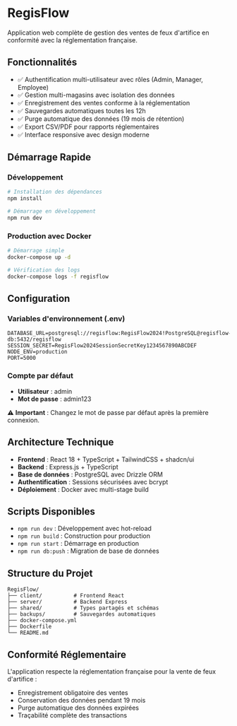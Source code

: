 # RegisFlow

Application web complète de gestion des ventes de feux d'artifice en conformité avec la réglementation française.

## Fonctionnalités

- ✅ Authentification multi-utilisateur avec rôles (Admin, Manager, Employee)
- ✅ Gestion multi-magasins avec isolation des données
- ✅ Enregistrement des ventes conforme à la réglementation
- ✅ Sauvegardes automatiques toutes les 12h
- ✅ Purge automatique des données (19 mois de rétention)
- ✅ Export CSV/PDF pour rapports réglementaires
- ✅ Interface responsive avec design moderne

## Démarrage Rapide

### Développement
```bash
# Installation des dépendances
npm install

# Démarrage en développement
npm run dev
```

### Production avec Docker
```bash
# Démarrage simple
docker-compose up -d

# Vérification des logs
docker-compose logs -f regisflow
```

## Configuration

### Variables d'environnement (.env)
```env
DATABASE_URL=postgresql://regisflow:RegisFlow2024!PostgreSQL@regisflow-db:5432/regisflow
SESSION_SECRET=RegisFlow2024SessionSecretKey1234567890ABCDEF
NODE_ENV=production
PORT=5000
```

### Compte par défaut
- **Utilisateur** : admin
- **Mot de passe** : admin123

⚠️ **Important** : Changez le mot de passe par défaut après la première connexion.

## Architecture Technique

- **Frontend** : React 18 + TypeScript + TailwindCSS + shadcn/ui
- **Backend** : Express.js + TypeScript
- **Base de données** : PostgreSQL avec Drizzle ORM
- **Authentification** : Sessions sécurisées avec bcrypt
- **Déploiement** : Docker avec multi-stage build

## Scripts Disponibles

- `npm run dev` : Développement avec hot-reload
- `npm run build` : Construction pour production
- `npm run start` : Démarrage en production
- `npm run db:push` : Migration de base de données

## Structure du Projet

```
RegisFlow/
├── client/          # Frontend React
├── server/          # Backend Express
├── shared/          # Types partagés et schémas
├── backups/         # Sauvegardes automatiques
├── docker-compose.yml
├── Dockerfile
└── README.md
```

## Conformité Réglementaire

L'application respecte la réglementation française pour la vente de feux d'artifice :
- Enregistrement obligatoire des ventes
- Conservation des données pendant 19 mois
- Purge automatique des données expirées
- Traçabilité complète des transactions